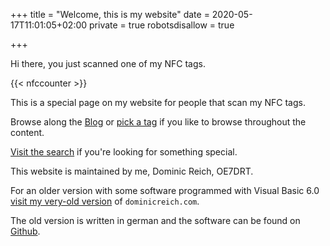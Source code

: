 +++
title = "Welcome, this is my website"
date = 2020-05-17T11:01:05+02:00
private = true
robotsdisallow = true

+++

Hi there, you just scanned one of my NFC tags.

{{< nfccounter >}}

This is a special page on my website for people that scan my NFC tags.

Browse along the [Blog](/blog/) or [pick a tag](/tags/) if you like to browse
throughout the content.

[Visit the search](/search/) if you're looking for something special.

This website is maintained by me, Dominic Reich, OE7DRT.

For an older version with some software programmed with Visual Basic 6.0
[visit my very-old version][old-version] of
`dominicreich.com`.

[old-version]: https://dominicreich-old.netlify.app/portfolio/software/

The old version is written in german and the software can be found on
[Github](https://github.com/freefallcid?tab=repositories&language=visual+basic).
